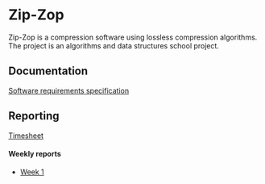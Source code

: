 # Zip-Zop

Zip-Zop is a compression software using lossless compression algorithms. The project is an algorithms and data structures school project.



## Documentation

[Software requirements specification](<https://github.com/Darake/zip-zop/blob/master/documentation/SRS.md>)



## Reporting

[Timesheet](<https://github.com/Darake/zip-zop/blob/master/documentation/timesheet.md>) 

#### Weekly reports

* [Week 1](<https://github.com/Darake/zip-zop/blob/master/documentation/week1.md>) 

